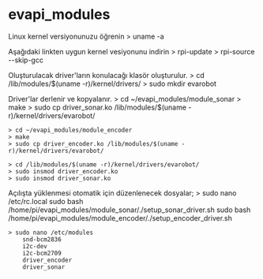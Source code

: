 # evapi_modules
Linux kernel versiyonunuzu öğrenin
	> uname -a

Aşağıdaki linkten uygun kernel vesiyonunu indirin
	> rpi-update
	> rpi-source --skip-gcc

Oluşturulacak driver'ların konulacağı klasör oluşturulur.
	> cd /lib/modules/$(uname -r)/kernel/drivers/
	> sudo mkdir evarobot

Driver'lar derlenir ve kopyalanır.
	> cd ~/evapi_modules/module_sonar
	> make
	> sudo cp driver_sonar.ko /lib/modules/$(uname -r)/kernel/drivers/evarobot/

	> cd ~/evapi_modules/module_encoder
	> make
	> sudo cp driver_encoder.ko /lib/modules/$(uname -r)/kernel/drivers/evarobot/

	> cd /lib/modules/$(uname -r)/kernel/drivers/evarobot/
	> sudo insmod driver_encoder.ko
	> sudo insmod driver_sonar.ko

Açılışta yüklenmesi otomatik için düzenlenecek dosyalar;
	> sudo nano /etc/rc.local
  		sudo bash /home/pi/evapi_modules/module_sonar/./setup_sonar_driver.sh 
  		sudo bash /home/pi/evapi_modules/module_encoder/./setup_encoder_driver.sh

	> sudo nano /etc/modules
  		snd-bcm2836
  		i2c-dev
  		i2c-bcm2709
  		driver_encoder
  		driver_sonar

